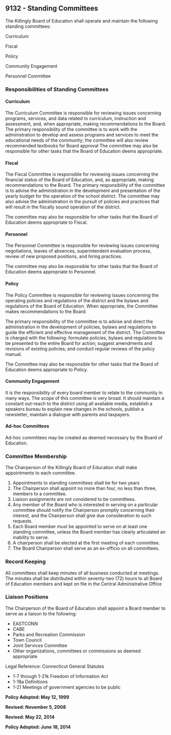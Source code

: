## 9132 - Standing Committees

The Killingly Board of Education shall operate and maintain the following standing committees:

  Curriculum

  Fiscal

  Policy

  Community Engagement

  Personnel Committee

### Responsibilities of Standing Committees

#### Curriculum

The Curriculum Committee is responsible for reviewing issues concerning programs, services, and data related to curriculum, instruction and assessment, and, when appropriate, making recommendations to the Board.  The primary responsibility of the committee is to work with the administration to develop and assess programs and services to meet the educational needs of the community; the committee will also review recommended textbooks for Board approval
The committee may also be responsible for other tasks that the Board of Education deems appropriate.

#### Fiscal

The Fiscal Committee is responsible for reviewing issues concerning the financial status of the Board of Education, and, as appropriate, making recommendations to the Board.  The primary responsibility of the committee is to advise the administration in the development and presentation of the yearly budget for the operation of the school district.  The committee may also advise the administration in the pursuit of policies and practices that will result in the fiscally sound operation of the district.

The committee may also be responsible for other tasks that the Board of Education deems appropriate to Fiscal.

#### Personnel

The Personnel Committee is responsible for reviewing issues concerning negotiations, leaves of absences, superintendent evaluation process, review of new proposed positions, and hiring practices.

The committee may also be responsible for other tasks that the Board of Education deems appropriate to Personnel.

#### Policy

The Policy Committee is responsible for reviewing issues concerning the operating policies and regulations of the district and the bylaws and regulations of the Board of Education.  When appropriate, the Committee makes recommendations to the Board.

The primary responsibility of the committee is to advise and direct the administration in the development of policies, bylaws and regulations to guide the efficient and effective management of the district.  The Committee is charged with the following:  formulate policies, bylaws and regulations to be presented to the entire Board for action; suggest amendments and revisions of existing policies; and conduct regular reviews of the policy manual.

The Committee may also be responsible for other tasks that the Board of Education deems appropriate to Policy.

#### Community Engagement

It is the responsibility of every board member to relate to the community in many ways.  The scope of this committee is very broad.  It should maintain a constant out-reach to the district using all available media, establish a speakers bureau to explain new changes in the schools, publish a newsletter, maintain a dialogue with parents and taxpayers.

#### Ad-hoc Committees

Ad-hoc committees may be created as deemed necessary by the Board of Education.

### Committee Membership

The Chairperson of the Killingly Board of Education shall make appointments to each committee.

1. Appointments to standing committees shall be for two years
2.  The Chairperson shall appoint no more than four, no less than three, members to a committee.
3.  Liaison assignments are not considered to be committees.
4.  Any member of the Board who is interested in serving on a particular committee should notify the Chairperson promptly concerning their interest, and the Chairperson shall give due consideration to such requests.
5.  Each Board member must be appointed to serve on at least one standing committee, unless the Board member has clearly articulated an inability to serve.
6.  A chairperson shall be elected at the first meeting of each committee.
7.  The Board Chairperson shall serve as an ex-officio on all committees.

### Record Keeping

All committees shall keep minutes of all business conducted at meetings.  The minutes shall be distributed within seventy-two (72) hours to all Board of Education members and kept on file in the Central Administrative Office

### Liaison Positions

The Chairperson of the Board of Education shall appoint a Board member to serve as a liaison to the following:

* EASTCONN
* CABE
* Parks and Recreation Commission
* Town Council
* Joint Services Committee
* Other organizations, committees or commissions as deemed appropriate

Legal Reference:  Connecticut General Statutes

* 1-7 through 1-21k Freedom of Information Act
* 1-18a Definitions
* 1-21 Meetings of government agencies to be public

**Policy Adopted:  May 12, 1999**

**Revised: November 5, 2008**

**Revised:   May 22, 2014**

**Policy Adopted: June 18, 2014**

